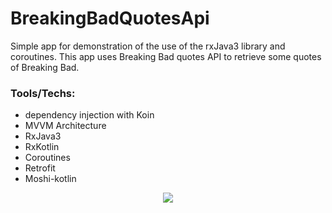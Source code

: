 # BreakingBadQuotesApi
 Simple app for demonstration of the use of the rxJava3 library and coroutines.
 This app uses Breaking Bad quotes API to retrieve some quotes of Breaking Bad.


### Tools/Techs: 

- dependency injection with Koin
- MVVM Architecture
- RxJava3
- RxKotlin
- Coroutines
- Retrofit
- Moshi-kotlin

<p align="center">
  <img src="![image](https://user-images.githubusercontent.com/62944970/235991583-cde45618-5920-47de-9a4a-b46a21ca0bfe.png)" />
</p>


